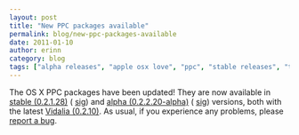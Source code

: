 ```yaml
---
layout: post
title: "New PPC packages available"
permalink: blog/new-ppc-packages-available
date: 2011-01-10
author: erinn
category: blog
tags: ["alpha releases", "apple osx love", "ppc", "stable releases", "tor", "updated packages"]
---
```


The OS X PPC packages have been updated! They are now available in [stable (0.2.1.28)](https://www.torproject.org/dist/vidalia-bundles/vidalia-bundle-0.2.1.28-0.2.10-ppc.dmg) ( [sig](https://www.torproject.org/dist/vidalia-bundles/vidalia-bundle-0.2.1.28-0.2.10-ppc.dmg.asc)) and [alpha (0.2.2.20-alpha)](https://www.torproject.org/dist/vidalia-bundles/vidalia-bundle-0.2.2.20-alpha-0.2.10-ppc.dmg) ( [sig](https://www.torproject.org/dist/vidalia-bundles/vidalia-bundle-0.2.2.20-alpha-0.2.10-ppc.dmg.asc)) versions, both with the latest [Vidalia (0.2.10)](https://blog.torproject.org/blog/vidalia-0210-released). As usual, if you experience any problems, please [report a bug](https://trac.torproject.org/).

